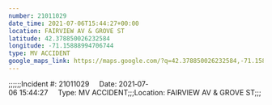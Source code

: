 ```yaml
---
number: 21011029
date_time: 2021-07-06T15:44:27+00:00
location: FAIRVIEW AV & GROVE ST
latitude: 42.378850026232584
longitude: -71.15888994706744
type: MV ACCIDENT
google_maps_link: https://maps.google.com/?q=42.378850026232584,-71.15888994706744
---
```


;;;;;;Incident #: 21011029     Date: 2021‐07‐06 15:44:27     Type: MV ACCIDENT;;;Location: FAIRVIEW AV & GROVE ST;;;
